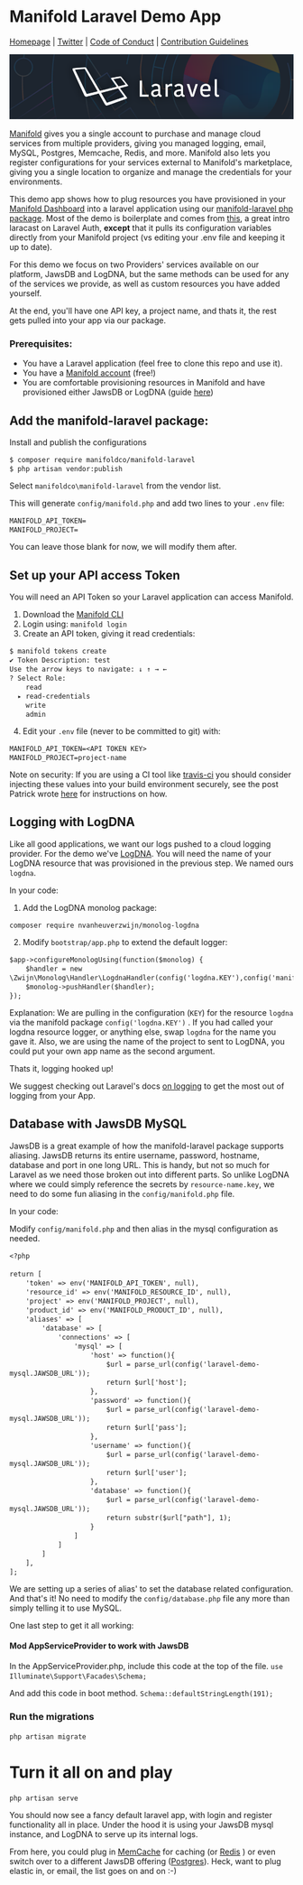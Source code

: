 # Manifold Laravel Demo App
[Homepage](https://manifold.co) |
[Twitter](https://twitter.com/manifoldco) |
[Code of Conduct](./.github/CODE_OF_CONDUCT.md) |
[Contribution Guidelines](./.github/CONTRIBUTING.md) 

![Laravel Manifold](./banner.png)

[Manifold](https://www.manifold.co) gives you a single account to purchase and manage cloud services from multiple providers, giving you managed logging, email, MySQL, Postgres, Memcache, Redis, and more. Manifold also lets you register configurations for your services external to Manifold's marketplace, giving you a single location to organize and manage the credentials for your environments.

This demo app shows how to plug resources you have provisioned in your [Manifold Dashboard](https://dashboard.manifold.co) into a laravel application using our [manifold-laravel php package](https://packagist.org/packages/manifoldco/manifold-laravel).  Most of the demo is boilerplate and comes from [this](https://laracasts.com/series/laravel-from-scratch-2017/episodes/17), a great intro laracast on Laravel Auth, __except__ that it pulls its configuration variables directly from your Manifold project (vs editing your .env file and keeping it up to date).

For this demo we focus on two Providers' services available on our platform, JawsDB and LogDNA, but the same methods can be used for any of the services we provide, as well as custom resources you have added yourself.

At the end, you'll have one API key, a project name, and thats it, the rest gets pulled into your app via our package.

### Prerequisites:
- You have a Laravel application (feel free to clone this repo and use it). 
- You have a [Manifold account](https://dashboard.manifold.co) (free!)
- You are comfortable provisioning resources in Manifold and have provisioned either JawsDB or LogDNA (guide [here](https://docs.manifold.co/docs/quickstart-guide-6G2IZEjhD20oK6iISoQOE6))

## Add the manifold-laravel package:

Install and publish the configurations
```
$ composer require manifoldco/manifold-laravel
$ php artisan vendor:publish
```
Select `manifoldco\manifold-laravel` from the vendor list.

This will generate `config/manifold.php` and add two lines to your `.env` file:
```
MANIFOLD_API_TOKEN=
MANIFOLD_PROJECT=
```
You can leave those blank for now, we will modify them after.

## Set up your API access Token
You will need an API Token so your Laravel application can access Manifold.

1. Download the [Manifold CLI](https://docs.manifold.co/docs/install-77T6auwaaIQcgA4QGouO0)
2. Login using: `manifold login`
3. Create an API token, giving it read credentials:
```
$ manifold tokens create
✔ Token Description: test
Use the arrow keys to navigate: ↓ ↑ → ←
? Select Role:
    read
  ▸ read-credentials
    write
    admin
```
4. Edit your `.env` file (never to be committed to git) with:
```
MANIFOLD_API_TOKEN=<API TOKEN KEY>
MANIFOLD_PROJECT=project-name
```
Note on security: If you are using a CI tool like [travis-ci](https://travis-ci.com) you should consider injecting these values into your build environment securely, see the post Patrick wrote [here](https://blog.manifold.co/manifold-travis-ci-manage-your-secrets-without-the-hassle-a13c01e12014) for instructions on how.

## Logging with LogDNA

Like all good applications, we want our logs pushed to a cloud logging provider. For the demo we've [LogDNA](https://www.manifold.co/services/logdna#pricing). You will need the name of your LogDNA resource that was provisioned in the previous step. We named ours `logdna`.

In your code:

1. Add the LogDNA monolog package:
```
composer require nvanheuverzwijn/monolog-logdna
```
2. Modify `bootstrap/app.php` to extend the default logger:
```
$app->configureMonologUsing(function($monolog) {
    $handler = new \Zwijn\Monolog\Handler\LogdnaHandler(config('logdna.KEY'),config('manifold.project'),\Monolog\Logger::DEBUG);
    $monolog->pushHandler($handler);
});
```
Explanation: We are pulling in the configuration (`KEY`) for the resource `logdna` via the manifold package `config('logdna.KEY')` . If you had called your logdna resource logger, or anything else, swap `logdna` for the name you gave it.  Also, we are using the name of the project to sent to LogDNA, you could put your own app name as the second argument.

Thats it, logging hooked up!

We suggest checking out Laravel's docs [on logging](https://laravel.com/docs/5.5/errors) to get the most out of logging from your App.


## Database with JawsDB MySQL

JawsDB is a great example of how the manifold-laravel package supports aliasing.  JawsDB returns its entire username, password, hostname, database and port in one long URL.  This is handy, but not so much for Laravel as we need those broken out into different parts. So unlike LogDNA where we could simply reference the secrets by `resource-name.key`, we need to do some fun aliasing in the `config/manifold.php` file.

In your code:

Modify `config/manifold.php` and then alias in the mysql configuration as needed.

```
<?php

return [
    'token' => env('MANIFOLD_API_TOKEN', null),
    'resource_id' => env('MANIFOLD_RESOURCE_ID', null),
    'project' => env('MANIFOLD_PROJECT', null),
    'product_id' => env('MANIFOLD_PRODUCT_ID', null),
    'aliases' => [
        'database' => [
            'connections' => [
                'mysql' => [
                    'host' => function(){
                        $url = parse_url(config('laravel-demo-mysql.JAWSDB_URL'));
                        return $url['host'];
                    },
                    'password' => function(){
                        $url = parse_url(config('laravel-demo-mysql.JAWSDB_URL'));
                        return $url['pass'];
                    },
                    'username' => function(){
                        $url = parse_url(config('laravel-demo-mysql.JAWSDB_URL'));
                        return $url['user'];
                    },
                    'database' => function(){
                        $url = parse_url(config('laravel-demo-mysql.JAWSDB_URL'));
                        return substr($url["path"], 1);
                    }
                ]
            ]
        ]
    ],
];

```


We are setting up a series of alias' to set the database related configuration. And that's it! No need to modify the `config/database.php` file any more than simply telling it to use MySQL. 

One last step to get it all working:

#### Mod AppServiceProvider to work with JawsDB
In the AppServiceProvider.php, include this code at the top of the file.
`use Illuminate\Support\Facades\Schema;`

And add this code in boot method.
`Schema::defaultStringLength(191);`

### Run the migrations

`php artisan migrate`

#  Turn it all on and play

`php artisan serve`

You should now see a fancy default laravel app, with login and register functionality all in place.  Under the hood it is using your JawsDB mysql instance, and LogDNA to serve up its internal logs.

From here, you could plug in [MemCache](https://www.manifold.co/services/memcachier-cache) for caching (or [Redis](https://www.manifold.co/services/redisgreen) ) or even switch over to a different JawsDB offering ([Postgres](https://www.manifold.co/services/jawsdb-postgres)). Heck, want to plug elastic in, or email, the list goes on and on :-)
